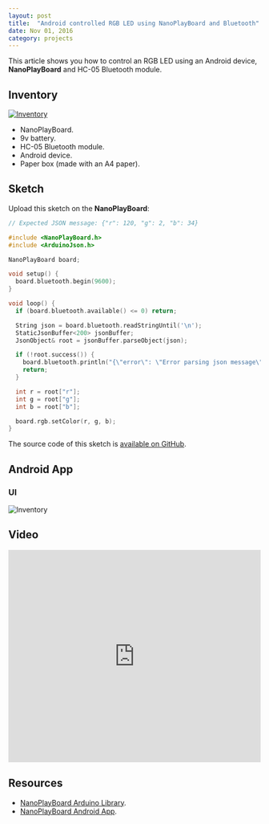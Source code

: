 ```yaml
---
layout: post
title:  "Android controlled RGB LED using NanoPlayBoard and Bluetooth"
date: Nov 01, 2016
category: projects
---
```


This article shows you how to control an RGB LED using an Android device, **NanoPlayBoard** and HC-05 Bluetooth module.

## Inventory

<a href="#">
    <img class="img-responsive" src="{{ site.baseurl }}/resources/2016-11-01/img-00.jpg" alt="Inventory">
</a>

* NanoPlayBoard.
* 9v battery.
* HC-05 Bluetooth module.
* Android device.
* Paper box (made with an A4 paper).

## Sketch

Upload this sketch on the **NanoPlayBoard**:

```c++
// Expected JSON message: {"r": 120, "g": 2, "b": 34}

#include <NanoPlayBoard.h>
#include <ArduinoJson.h>

NanoPlayBoard board;

void setup() {
  board.bluetooth.begin(9600);
}

void loop() {
  if (board.bluetooth.available() <= 0) return;

  String json = board.bluetooth.readStringUntil('\n');
  StaticJsonBuffer<200> jsonBuffer;
  JsonObject& root = jsonBuffer.parseObject(json);

  if (!root.success()) {
    board.bluetooth.println("{\"error\": \"Error parsing json message\"}");
    return;
  }

  int r = root["r"];
  int g = root["g"];
  int b = root["b"];

  board.rgb.setColor(r, g, b);
}
```

The source code of this sketch is [available on GitHub][1].

## Android App

### UI

<img class="img-responsive" src="{{ site.baseurl }}/resources/2016-11-01/img-01.jpg" alt="Inventory">

## Video

<iframe width="100%" height="423" src="https://www.youtube.com/embed/5EVmYEs8DxE" frameborder="0" allowfullscreen></iframe>

## Resources

* [NanoPlayBoard Arduino Library][2].
* [NanoPlayBoard Android App][3].

[1]: https://github.com/josejuansanchez/NanoPlayBoard-Arduino-Library/blob/master/examples/13.android/firmware_bluetooth/firmware_bluetooth.ino
[2]: https://github.com/josejuansanchez/NanoPlayBoard-Arduino-Library
[3]: https://github.com/josejuansanchez/NanoPlayBoard-Android-App